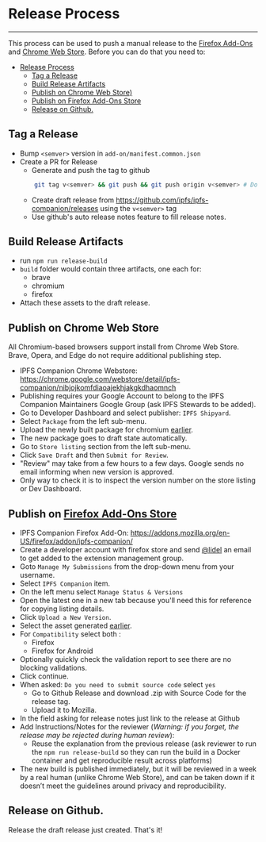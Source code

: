 # Release Process
---

This process can be used to push a manual release to the [Firefox Add-Ons](https://addons.mozilla.org/) and [Chrome Web Store](https://chrome.google.com/webstore/category/extensions). Before you can do that you need to:

- [Release Process](#release-process)
  - [Tag a Release](#tag-a-release)
  - [Build Release Artifacts](#build-release-artifacts)
  - [Publish on Chrome Web Store)](#publish-on-chrome-web-store)
  - [Publish on Firefox Add-Ons Store](#publish-on-firefox-add-ons-store)
  - [Release on Github.](#release-on-github)


## Tag a Release

- Bump `<semver>` version in `add-on/manifest.common.json`
- Create a PR for Release
    - Generate and push the tag to github
    ```sh
        git tag v<semver> && git push && git push origin v<semver> # Don't forget the 'v' prefix
    ```
    - Create draft release from https://github.com/ipfs/ipfs-companion/releases using the `v<semver>` tag
    - Use github's auto release notes feature to fill release notes.

## Build Release Artifacts

- run `npm run release-build`
- `build` folder would contain three artifacts, one each for:
    - brave
    - chromium
    - firefox
- Attach these assets to the draft release.

## Publish on Chrome Web Store

All Chromium-based browsers support install from Chrome Web Store.
Brave, Opera, and Edge do not require  additional publishing step.

- IPFS Companion Chrome Webstore: https://chrome.google.com/webstore/detail/ipfs-companion/nibjojkomfdiaoajekhjakgkdhaomnch
- Publishing requires your Google Account to belong to the IPFS Companion Maintainers Google Group (ask IPFS Stewards to be added).
- Go to Developer Dashboard and select publisher: `IPFS Shipyard`.
- Select `Package` from the left sub-menu.
- Upload the newly built package for chromium [earlier](#build-release-artifacts).
- The new package goes to draft state automatically.
- Go to `Store listing` section from the left sub-menu.
- Click `Save Draft` and then `Submit for Review`.
- "Review" may take from a few hours to a few days. Google sends no email informing when new version is approved.
- Only way to check it is to inspect the version number on the store listing or Dev Dashboard.

## Publish on [Firefox Add-Ons Store](https://addons.mozilla.org/)

- IPFS Companion Firefox Add-On: https://addons.mozilla.org/en-US/firefox/addon/ipfs-companion/
- Create a developer account with firefox store and send [@lidel](https://github.com/lidel) an email to get added to the extension management group.
- Goto `Manage My Submissions` from the drop-down menu from your username.
- Select `IPFS Companion` item.
- On the left menu select `Manage Status & Versions`
- Open the latest one in a new tab because you'll need this for reference for copying listing details.
- Click `Upload a New Version`.
- Select the asset generated [earlier](#build-release-artifacts).
- For `Compatibility` select both :
    - Firefox
    - Firefox for Android
- Optionally quickly check the validation report to see there are no blocking validations.
- Click continue.
- When asked: `Do you need to submit source code`  select `yes`
    - Go to Github Release and download .zip with Source Code for the release tag.
    - Upload it to Mozilla.
- In the field asking for release notes just link to the release at Github
- Add Instructions/Notes for the reviewer (*Warning: if you forget, the release may be rejected during human review*):
    - Reuse the explanation from the previous release (ask reviewer to run the `npm run release-build` so they can run the build in a Docker container and get reproducible result across platforms)
- The new build is published immediately, but it will be reviewed in a week by a real human (unlike Chrome Web Store),  and can be taken down if it doesn’t meet the guidelines around privacy and reproducibility.

## Release on Github.

Release the draft release just created. That's it!
